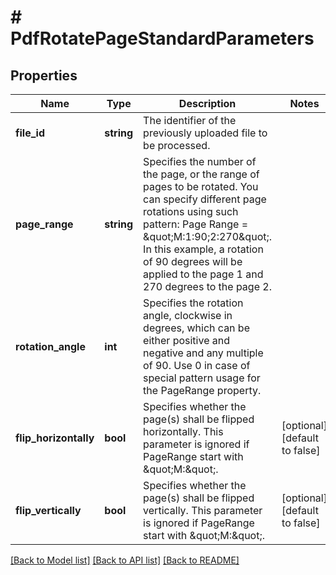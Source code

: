 # # PdfRotatePageStandardParameters

## Properties

Name | Type | Description | Notes
------------ | ------------- | ------------- | -------------
**file_id** | **string** | The identifier of the previously uploaded file to be processed. | 
**page_range** | **string** | Specifies the number of the page, or the range of pages to be rotated.  You can specify different page rotations using such pattern: Page Range &#x3D; \&quot;M:1:90;2:270\&quot;. In this example, a rotation of 90 degrees will be applied to the page 1 and 270 degrees to the page 2. | 
**rotation_angle** | **int** | Specifies the rotation angle, clockwise in degrees, which can be either positive and negative and any multiple of 90.  Use 0 in case of special pattern usage for the PageRange property. | 
**flip_horizontally** | **bool** | Specifies whether the page(s) shall be flipped horizontally.  This parameter is ignored if PageRange start with \&quot;M:\&quot;. | [optional] [default to false]
**flip_vertically** | **bool** | Specifies whether the page(s) shall be flipped vertically.  This parameter is ignored if PageRange start with \&quot;M:\&quot;. | [optional] [default to false]

[[Back to Model list]](../../README.md#documentation-for-models) [[Back to API list]](../../README.md#documentation-for-api-endpoints) [[Back to README]](../../README.md)


